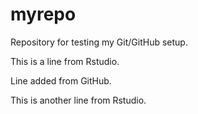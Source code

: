 # myrepo

Repository for testing my Git/GitHub setup.

This is a line from Rstudio.

Line added from GitHub.

This is another line from Rstudio.


